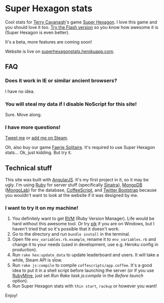 # Super Hexagon stats

Cool stats for [Terry Cavanagh](http://distractionware.com)'s game [Super Hexagon](http://store.steampowered.com/app/221640).
I love this game and you should love it too.
[Try the Flash version](http://www.kongregate.com/games/TerryCavanagh_B/hexagon) so you know how awesome it is (Super Hexagon is even better).

It's a beta, more features are coming soon!

Website is live on [superhexagonstats.herokuapp.com](http://superhexagonstats.herokuapp.com/).

## FAQ

### Does it work in IE or similar ancient browsers?

I have no idea.

### You will steal my data if I disable NoScript for this site!

Sure. Move along.

### I have more questions!

[Tweet me](https://twitter.com/tomasduda) or [add me on Steam](http://steamcommunity.com/id/TimmyCZ).

Oh, also buy our game [Faerie Solitaire](http://store.steampowered.com/app/38600/). It's required to use Super Hexagon stats... Ok, just kidding. But try it.

## Technical stuff

This site was built with [AngularJS](http://angularjs.org/). It's my first project in it, so it may be ugly.
I'm using [Ruby](http://www.ruby-lang.org/) for server stuff (specifically [Sinatra](http://www.sinatrarb.com/)),
[MongoDB](http://www.mongodb.org/) ([MongoLab](https://mongolab.com/)) for the database,
[CoffeeScript](http://coffeescript.org/),
and [Twitter Bootstrap](http://twitter.github.com/bootstrap/) because you wouldn't want to look at the website if it was designed by me.

### I want to try it on my machine!

1. You definitely want to get [RVM](https://rvm.io/) (Ruby Version Manager). Life would be hard without this awesome tool.
Or try [pik](https://github.com/vertiginous/pik/) if you are on Windows, but I haven't tried that so it's possible that it doesn't work.
2. Go to the directory and run `bundle install` in the terminal.
3. Open file `env_variables.rb.example`, rename it to `env_variables.rb` and change it to your needs (used in development, use e.g. Heroku config in production).
4. Run `rake hex:update_data` to update leaderboard and users. It will take a while, Steam API is slow.
5. Run `rake js:compile` to compile `coffescripts/app.coffee`. It's a good idea to put it in a shell script before launching the server
(or if you use [RubyMine](http://www.jetbrains.com/ruby/), just set *Run Rake task js:compile* in the *Before launch* option).
6. Run Super Hexagon stats with `thin start`, `rackup` or however you want!

Enjoy!